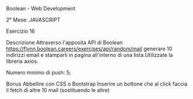 Boolean - Web Development

2° Mese: JAVASCRIPT

Esercizio 16

Descrizione
Attraverso l'apposita API di Boolean https://flynn.boolean.careers/exercises/api/random/mail generare 10 indirizzi email e stamparli in pagina all'interno di una lista.Utilizzate la libreria axios.

Numero minimo di push: 5;

Bonus
Abbellire con CSS o Bootstrap
Inserire un bottone che al click faccia il fetch di altre 10 mail (sostituendo le altre)